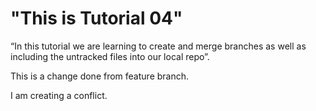 # "This is Tutorial 04"

“In this tutorial we are learning to create and merge branches as well as including the untracked files into our local repo”.

This is a change done from feature branch.


I am creating a conflict.